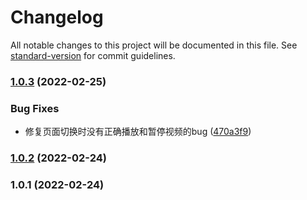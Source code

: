 # Changelog

All notable changes to this project will be documented in this file. See [standard-version](https://github.com/conventional-changelog/standard-version) for commit guidelines.

### [1.0.3](https://github.com/chenchenwuai/H265Player/compare/v1.0.2...v1.0.3) (2022-02-25)


### Bug Fixes

* 修复页面切换时没有正确播放和暂停视频的bug ([470a3f9](https://github.com/chenchenwuai/H265Player/commit/470a3f958f1fbaf70abd2e16e499a47d92e94f72))

### [1.0.2](https://github.com/chenchenwuai/H265Player/compare/v1.0.1...v1.0.2) (2022-02-24)

### 1.0.1 (2022-02-24)
